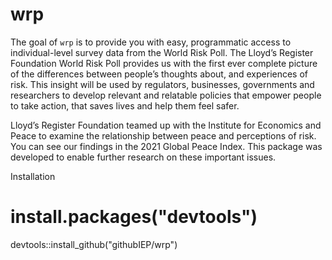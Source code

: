 # wrp
The goal of `wrp` is to provide you with easy, programmatic access to individual-level survey data from the World Risk Poll. The Lloyd’s Register Foundation World Risk Poll provides us with the first ever complete picture of the differences between people’s thoughts about, and experiences of risk. This insight will be used by regulators, businesses, governments and researchers to develop relevant and relatable policies that empower people to take action, that saves lives and help them feel safer.

Lloyd’s Register Foundation teamed up with the Institute for Economics and Peace to examine the relationship between peace and perceptions of risk. You can see our findings in the 2021 Global Peace Index. This package was developed to enable further research on these important issues.

Installation
# install.packages("devtools")
devtools::install_github("githubIEP/wrp")
